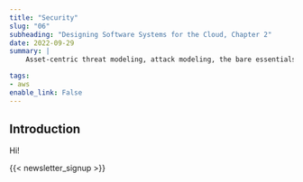 ```yaml
---
title: "Security"
slug: "06"
subheading: "Designing Software Systems for the Cloud, Chapter 2"
date: 2022-09-29
summary: |
    Asset-centric threat modeling, attack modeling, the bare essentials.

tags:
- aws
enable_link: False
---
```


## Introduction

Hi!

{{< newsletter_signup >}}